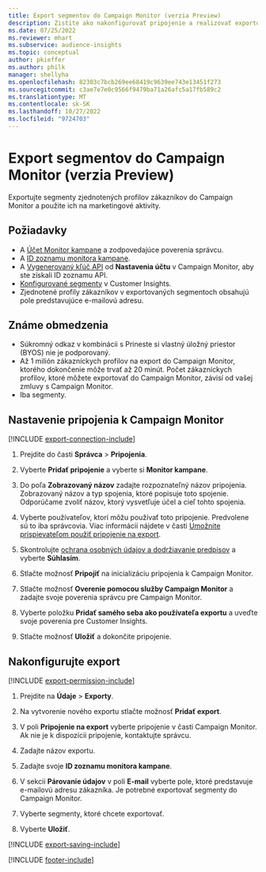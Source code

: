 ```yaml
---
title: Export segmentov do Campaign Monitor (verzia Preview)
description: Zistite ako nakonfigurovať pripojenie a realizovať exportovanie do Campaign Monitor.
ms.date: 07/25/2022
ms.reviewer: mhart
ms.subservice: audience-insights
ms.topic: conceptual
author: pkieffer
ms.author: philk
manager: shellyha
ms.openlocfilehash: 82303c7bcb269ee68419c9639ee743e13451f273
ms.sourcegitcommit: c3ae7e7e0c9566f9479ba71a26afc5a17fb589c2
ms.translationtype: MT
ms.contentlocale: sk-SK
ms.lasthandoff: 10/27/2022
ms.locfileid: "9724703"
---
```

# <a name="export-segments-to-campaign-monitor-preview"></a>Export segmentov do Campaign Monitor (verzia Preview)

Exportujte segmenty zjednotených profilov zákazníkov do Campaign Monitor a použite ich na marketingové aktivity.

## <a name="prerequisites"></a>Požiadavky

- A [Účet Monitor kampane](https://www.campaignmonitor.com/) a zodpovedajúce poverenia správcu.
- A [ID zoznamu monitora kampane](https://www.campaignmonitor.com/api/getting-started/#your-list-id).
- A [Vygenerovaný kľúč API](https://www.campaignmonitor.com/api/getting-started/) od **Nastavenia účtu** v Campaign Monitor, aby ste získali ID zoznamu API.
- [Konfigurované segmenty](segments.md) v Customer Insights.
- Zjednotené profily zákazníkov v exportovaných segmentoch obsahujú pole predstavujúce e-mailovú adresu.

## <a name="known-limitations"></a>Známe obmedzenia

- Súkromný odkaz v kombinácii s Prineste si vlastný úložný priestor (BYOS) nie je podporovaný.
- Až 1 milión zákazníckych profilov na export do Campaign Monitor, ktorého dokončenie môže trvať až 20 minút. Počet zákazníckych profilov, ktoré môžete exportovať do Campaign Monitor, závisí od vašej zmluvy s Campaign Monitor.
- Iba segmenty.

## <a name="set-up-connection-to-campaign-monitor"></a>Nastavenie pripojenia k Campaign Monitor

[!INCLUDE [export-connection-include](includes/export-connection-admn.md)]

1. Prejdite do časti **Správca** > **Pripojenia**.

1. Vyberte **Pridať pripojenie** a vyberte si **Monitor kampane**.

1. Do poľa **Zobrazovaný názov** zadajte rozpoznateľný názov pripojenia. Zobrazovaný názov a typ spojenia, ktoré popisuje toto spojenie. Odporúčame zvoliť názov, ktorý vysvetľuje účel a cieľ tohto spojenia.

1. Vyberte používateľov, ktorí môžu používať toto pripojenie. Predvolene sú to iba správcovia. Viac informácií nájdete v časti [Umožnite prispievateľom použiť pripojenie na export](connections.md#allow-contributors-to-use-a-connection-for-exports).

1. Skontrolujte [ochrana osobných údajov a dodržiavanie predpisov](connections.md#data-privacy-and-compliance) a vyberte **Súhlasím**.

1. Stlačte možnosť **Pripojiť** na inicializáciu pripojenia k Campaign Monitor.

1. Stlačte možnosť **Overenie pomocou služby Campaign Monitor** a zadajte svoje poverenia správcu pre Campaign Monitor.

1. Vyberte položku **Pridať samého seba ako používateľa exportu** a uveďte svoje poverenia pre Customer Insights.

1. Stlačte možnosť **Uložiť** a dokončite pripojenie.

## <a name="configure-an-export"></a>Nakonfigurujte export

[!INCLUDE [export-permission-include](includes/export-permission.md)]

1. Prejdite na **Údaje** > **Exporty**.

1. Na vytvorenie nového exportu stlačte možnosť **Pridať export**.

1. V poli **Pripojenie na export** vyberte pripojenie v časti Campaign Monitor. Ak nie je k dispozícii pripojenie, kontaktujte správcu.

1. Zadajte názov exportu.

1. Zadajte svoje **ID zoznamu monitora kampane**.

1. V sekcii **Párovanie údajov** v poli **E-mail** vyberte pole, ktoré predstavuje e-mailovú adresu zákazníka. Je potrebné exportovať segmenty do Campaign Monitor.

1. Vyberte segmenty, ktoré chcete exportovať.

1. Vyberte **Uložiť**.

[!INCLUDE [export-saving-include](includes/export-saving.md)]

[!INCLUDE [footer-include](includes/footer-banner.md)]
